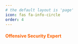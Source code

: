 ```yaml
---
# the default layout is 'page'
icon: fas fa-info-circle
order: 4
---
```


#### <span style="color: #FD6201;">Offensive Security Expert</span>